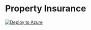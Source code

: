 # Property Insurance #

[![Deploy to Azure](http://azuredeploy.net/deploybutton.png)](https://portal.azure.com/#create/Microsoft.Template/uri/https%3A%2F%2Fraw.githubusercontent.com%2FTBag%2Fcanviz%2Fmaster%2Fazuredeploy.json)

